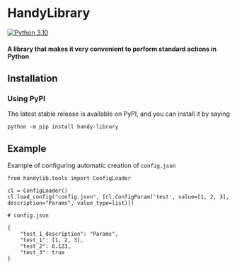 # HandyLibrary
[![Python 3.10](https://img.shields.io/badge/python-3.10-blue.svg)](https://www.python.org/downloads/release/python-31013/)
#### A library that makes it very convenient to perform standard actions in Python
## Installation
### Using PyPI
The latest stable release is available on PyPI, and you can install it by saying
```
python -m pip install handy-library 
```

## Example
Example of configuring automatic creation of `config.json`
```
from handylib.tools import ConfigLoader

cl = ConfigLoader()
cl.load_config("config.json", [cl.ConfigParam('test', value=[1, 2, 3], description="Params", value_type=list)])
```

```
# config.json

{
    "test_1_description": "Params",
    "test_1": [1, 2, 3],
    "test_2": 0.123,
    "test_3": true
}
```